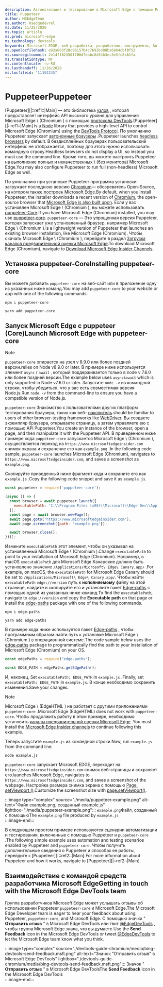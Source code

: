 ```yaml
---
description: Автоматизация и тестирование в Microsoft Edge с помощью Puppeteer
title: Puppeteer
author: MSEdgeTeam
ms.author: msedgedevrel
ms.date: 11/25/2020
ms.topic: article
ms.prod: microsoft-edge
ms.technology: devtools
keywords: Microsoft EDGE, веб-разработка, разработчик, инструменты, Автоматизация и тестирование
ms.openlocfilehash: e92a863f28c96157b4c7692bd88ba6884cbf8f52
ms.sourcegitcommit: 2e14ff82350f700d7eabc8d33b3ec3e5fc8c61fa
ms.translationtype: MT
ms.contentlocale: ru-RU
ms.lasthandoff: 11/26/2020
ms.locfileid: "11192235"
---
```

# <span data-ttu-id="0b395-104">Puppeteer</span><span class="sxs-lookup"><span data-stu-id="0b395-104">Puppeteer</span></span>  

<span data-ttu-id="0b395-105">[Puppeteer][|::ref1::|Main] — это библиотека [узлов][NodejsMain] , которая предоставляет интерфейс API высокого уровня для управления Microsoft Edge \ (Chromium \) с помощью [протокола DevTools][GithubChromedevtoolsProtocol].</span><span class="sxs-lookup"><span data-stu-id="0b395-105">[Puppeteer][|::ref1::|Main] is a [Node][NodejsMain] library that provides a high-level API to control Microsoft Edge \(Chromium\) using the [DevTools Protocol][GithubChromedevtoolsProtocol].</span></span>  <span data-ttu-id="0b395-106">По умолчанию Puppeteer запускает [автономные браузеры][WikiHeadlessBrowser] .</span><span class="sxs-lookup"><span data-stu-id="0b395-106">Puppeteer launches [headless browsers][WikiHeadlessBrowser] by default.</span></span>  <span data-ttu-id="0b395-107">В бездисплейных браузерах пользовательский интерфейс не отображается, поэтому для этого нужно использовать командную строку.</span><span class="sxs-lookup"><span data-stu-id="0b395-107">Headless browsers do not display a UI, so instead you must use the command line.</span></span>  <span data-ttu-id="0b395-108">Кроме того, вы можете настроить Puppeteer на выполнение полных и некачественных \ (без монитора) Microsoft Edge.</span><span class="sxs-lookup"><span data-stu-id="0b395-108">You may also configure Puppeteer to run full \(non-headless\) Microsoft Edge as well.</span></span>  

<span data-ttu-id="0b395-109">По умолчанию при установке Puppeteer программа установки загружает последнюю версию [Chromium][ChromiumHome]— обозреватель Open-Source, на котором [также построен Microsoft Edge][MicrosoftBlogsWindowsExperience20181206].</span><span class="sxs-lookup"><span data-stu-id="0b395-109">By default, when you install Puppeteer, the installer downloads a recent version of [Chromium][ChromiumHome], the open-source browser that [Microsoft Edge is also built upon][MicrosoftBlogsWindowsExperience20181206].</span></span>  <span data-ttu-id="0b395-110">Если у вас установлен Microsoft Edge \ (Chromium \), вы можете использовать [puppeteer-Core][PuppeteerApivscore].</span><span class="sxs-lookup"><span data-stu-id="0b395-110">If you have Microsoft Edge \(Chromium\) installed, you may use [puppeteer-core][PuppeteerApivscore].</span></span>  `puppeteer-core` <span data-ttu-id="0b395-111">— Это упрощенная версия Puppeteer, которая запускает уже установленный браузер, например Microsoft Edge \ (Chromium \).</span><span class="sxs-lookup"><span data-stu-id="0b395-111">is a lightweight version of Puppeteer that launches an existing browser installation, like Microsoft Edge \(Chromium\).</span></span>  <span data-ttu-id="0b395-112">Чтобы скачать Microsoft Edge \ (Chromium \), перейдите в раздел [Загрузка каналов предварительной оценки Microsoft Edge][MicrosoftedgeinsiderDownload].</span><span class="sxs-lookup"><span data-stu-id="0b395-112">To download Microsoft Edge \(Chromium\), navigate to [Download Microsoft Edge Insider Channels][MicrosoftedgeinsiderDownload].</span></span>  

## <span data-ttu-id="0b395-113">Установка puppeteer-Core</span><span class="sxs-lookup"><span data-stu-id="0b395-113">Installing puppeteer-core</span></span>  

<span data-ttu-id="0b395-114">Вы можете добавить `puppeteer-core` на веб-сайт или в приложение одну из указанных ниже команд.</span><span class="sxs-lookup"><span data-stu-id="0b395-114">You may add `puppeteer-core` to your website or app with one of the following commands.</span></span>  

```shell
npm i puppeteer-core
```  

```shell
yarn add puppeteer-core
```  

## <span data-ttu-id="0b395-115">Запуск Microsoft Edge с puppeteer (Core)</span><span class="sxs-lookup"><span data-stu-id="0b395-115">Launch Microsoft Edge with puppeteer-core</span></span>  

> [!NOTE]
> `puppeteer-core` <span data-ttu-id="0b395-116">опирается на узел v 8.9.0 или более поздней версии.</span><span class="sxs-lookup"><span data-stu-id="0b395-116">relies on Node v8.9.0 or later.</span></span>  <span data-ttu-id="0b395-117">В примере ниже используется элемент `async` / `await` , который поддерживается только в node v 7.6.0 или более поздней версии.</span><span class="sxs-lookup"><span data-stu-id="0b395-117">The example below uses `async`/`await` which is only supported in Node v7.6.0 or later.</span></span>  <span data-ttu-id="0b395-118">Запустите `node -v` из командной строки, чтобы убедиться, что у вас есть совместимая версия Node.js.</span><span class="sxs-lookup"><span data-stu-id="0b395-118">Run `node -v` from the command-line to ensure you have a compatible version of Node.js.</span></span>  

`puppeteer-core` <span data-ttu-id="0b395-119">Знакомство с пользователями других платформ тестирования браузера, таких как веб- [накопитель][WebDriverEdgehtmlMain].</span><span class="sxs-lookup"><span data-stu-id="0b395-119">should be familiar to users of other browser-testing frameworks like [WebDriver][WebDriverEdgehtmlMain].</span></span>  <span data-ttu-id="0b395-120">Вы создаете экземпляр браузера, открываете страницу, а затем управляете ею с помощью API Puppeteer.</span><span class="sxs-lookup"><span data-stu-id="0b395-120">You create an instance of the browser, open a page, and then manipulate it with the Puppeteer API.</span></span>  <span data-ttu-id="0b395-121">В приведенном ниже примере кода `puppeteer-core` запускается Microsoft Edge \ (Chromium \), осуществляется переход на `https://www.microsoftedgeinsider.com` снимок экрана и сохранение его как `example.png` .</span><span class="sxs-lookup"><span data-stu-id="0b395-121">In the following code sample, `puppeteer-core` launches Microsoft Edge \(Chromium\), navigates to `https://www.microsoftedgeinsider.com`, and saves a screenshot as `example.png`.</span></span>  

<span data-ttu-id="0b395-122">Скопируйте приведенный ниже фрагмент кода и сохраните его как `example.js` .</span><span class="sxs-lookup"><span data-stu-id="0b395-122">Copy the following code snippet and save it as `example.js`.</span></span>  

```javascript
const puppeteer = require('puppeteer-core');

(async () => {
  const browser = await puppeteer.launch({
    executablePath: 'C:\\Program Files (x86)\\Microsoft\\Edge Dev\\Application\\msedge.exe'
  });
  const page = await browser.newPage();
  await page.goto('https://www.microsoftedgeinsider.com');
  await page.screenshot({path: 'example.png'});

  await browser.close();
})();
```  

<span data-ttu-id="0b395-123">Измените `executablePath` этот элемент, чтобы он указывал на установленный Microsoft Edge \ (Chromium \).</span><span class="sxs-lookup"><span data-stu-id="0b395-123">Change `executablePath` to point to your installation of Microsoft Edge \(Chromium\).</span></span>  <span data-ttu-id="0b395-124">Например, в macOS `executablePath` для Microsoft Edge Канарские должно быть установлено значение `/Applications/Microsoft\ Edge\ Canary.app/` .</span><span class="sxs-lookup"><span data-stu-id="0b395-124">For example, on macOS, the `executablePath` for Microsoft Edge Canary should be set to `/Applications/Microsoft\ Edge\ Canary.app/`.</span></span>  <span data-ttu-id="0b395-125">Чтобы найти `executablePath` `edge://version` путь к **исполняемому** файлу на этой странице, найдите и скопируйте его и установите пакет [Edge-paths][npmEdgePaths] с помощью одной из указанных ниже команд.</span><span class="sxs-lookup"><span data-stu-id="0b395-125">To find the `executablePath`, navigate to `edge://version` and copy the **Executable path** on that page or install the [edge-paths][npmEdgePaths] package with one of the following commands.</span></span>  

```shell
npm i edge-paths
```  

```shell
yarn add edge-paths
```  
 
<span data-ttu-id="0b395-126">В примере кода ниже используется пакет [Edge-paths][npmEdgePaths] , чтобы программным образом найти путь к установке Microsoft Edge \ (Chromium \) в операционной системе.</span><span class="sxs-lookup"><span data-stu-id="0b395-126">The code sample below uses the [edge-paths][npmEdgePaths] package to programmatically find the path to your installation of Microsoft Edge \(Chromium\) on your OS.</span></span>

```javascript
const edgePaths = require("edge-paths");

const EDGE_PATH = edgePaths.getEdgePath();
```

<span data-ttu-id="0b395-127">И, наконец, Set `executablePath: EDGE_PATH` in `example.js` .</span><span class="sxs-lookup"><span data-stu-id="0b395-127">Finally, set `executablePath: EDGE_PATH` in `example.js`.</span></span>  <span data-ttu-id="0b395-128">В конце необходимо сохранить изменения.</span><span class="sxs-lookup"><span data-stu-id="0b395-128">Save your changes.</span></span>  

> [!NOTE]
> <span data-ttu-id="0b395-129">Microsoft Edge \ (EdgeHTML \) не работает с другими приложениями `puppeteer-core` .</span><span class="sxs-lookup"><span data-stu-id="0b395-129">Microsoft Edge \(EdgeHTML\) does not work with `puppeteer-core`.</span></span>  <span data-ttu-id="0b395-130">Чтобы продолжить работу в этом примере, необходимо установить [каналы предварительной оценки Microsoft Edge][MicrosoftedgeinsiderDownload] .</span><span class="sxs-lookup"><span data-stu-id="0b395-130">You must install the [Microsoft Edge Insider channels][MicrosoftedgeinsiderDownload] to continue following this example.</span></span>  

<span data-ttu-id="0b395-131">Теперь запустите `example.js` из командной строки.</span><span class="sxs-lookup"><span data-stu-id="0b395-131">Now, run `example.js` from the command line.</span></span>  

```shell
node example.js
```  

`puppeteer-core` <span data-ttu-id="0b395-132">запускает Microsoft EDGE, переходит на `https://www.microsoftedgeinsider.com` снимок веб-страницы и сохраняет его.</span><span class="sxs-lookup"><span data-stu-id="0b395-132">launches Microsoft Edge, navigates to `https://www.microsoftedgeinsider.com`, and saves a screenshot of the webpage.</span></span>  <span data-ttu-id="0b395-133">Настройка размера снимка экрана с помощью [Page. setViewport ()][PuppeteerApipagesetviewport].</span><span class="sxs-lookup"><span data-stu-id="0b395-133">Customize the screenshot size with [page.setViewport()][PuppeteerApipagesetviewport].</span></span>  

:::image type="complex" source="./media/puppeteer-example.png" alt-text="Файл example.png, созданный example.js" lightbox="./media/puppeteer-example.png":::
   <span data-ttu-id="0b395-135">`example.png`Файл, созданный с помощью</span><span class="sxs-lookup"><span data-stu-id="0b395-135">The `example.png` file produced by</span></span> `example.js`  
:::image-end:::  

<span data-ttu-id="0b395-136">В следующем простом примере используются сценарии автоматизации и тестирования, включенные с помощью Puppeteer и `puppeteer-core` .</span><span class="sxs-lookup"><span data-stu-id="0b395-136">The following simple example uses automation and testing scenarios enabled by Puppeteer and `puppeteer-core`.</span></span>  <span data-ttu-id="0b395-137">Чтобы получить дополнительные сведения о Puppeteer и способах ее работы, перейдите к [Puppeteer][|::ref2::|Main].</span><span class="sxs-lookup"><span data-stu-id="0b395-137">For more information about Puppeteer and how it works, navigate to [Puppeteer][|::ref2::|Main].</span></span>  

## <span data-ttu-id="0b395-138">Взаимодействие с командой средств разработчика Microsoft Edge</span><span class="sxs-lookup"><span data-stu-id="0b395-138">Getting in touch with the Microsoft Edge DevTools team</span></span>  

<span data-ttu-id="0b395-139">Группа разработчиков Microsoft Edge может услышать отзывы об использовании Puppeteer `puppeteer-core` и Microsoft Edge.</span><span class="sxs-lookup"><span data-stu-id="0b395-139">The Microsoft Edge Developer team is eager to hear your feedback about using Puppeteer, `puppeteer-core`, and Microsoft Edge.</span></span>  <span data-ttu-id="0b395-140">С помощью значка " **Отправить отзыв** " в Microsoft Edge DevTools или твит [@EdgeDevTools][TwitterIntentTweetEdgedevtools] , чтобы группа Microsoft Edge знала, что вы думаете.</span><span class="sxs-lookup"><span data-stu-id="0b395-140">Use the **Send Feedback** icon in the Microsoft Edge DevTools or tweet [@EdgeDevTools][TwitterIntentTweetEdgedevtools] to let the Microsoft Edge team know what you think.</span></span>  


:::image type="complex" source="./devtools-guide-chromium/media/bing-devtools-send-feedback.msft.png" alt-text="Значок "Отправить отзыв" в Microsoft Edge DevTools" lightbox="./devtools-guide-chromium/media/bing-devtools-send-feedback.msft.png":::
   <span data-ttu-id="0b395-142">Значок " **Отправить отзыв** " в Microsoft Edge DevTools</span><span class="sxs-lookup"><span data-stu-id="0b395-142">The **Send Feedback** icon in the Microsoft Edge DevTools</span></span>  
:::image-end:::  

<!--## See also  

*   [WebDriver (Chromium)][WebdriverChromiumMain]  
*   [WebDriver (EdgeHTML)][WebdriverEdgehtmlMain]  
*   [Chrome DevTools Protocol Viewer on GitHub][GithubChromedevtoolsProtocol]  
*   [Microsoft Edge:  Making the web better through more open source collaboration on Microsoft Experience Blog][MicrosoftBlogsWindowsExperience20181206]  
*   [Download Microsoft Edge Insider Channels][MicrosoftedgeinsiderDownload]  
*   [Chromium on The Chromium Projects][ChromiumHome]  
*   [Node.js][NodejsMain]  
*   [Puppeteer][PuppeteerMain]  
*   [puppeteer vs. puppeteer-core][PuppeteerApivscore]  
*   [page.setViewport() on Puppeteer][PuppeteerApipagesetviewport]  
*   [Headless browser on Wikipedia][WikiHeadlessBrowser]  -->  

<!-- links -->  

[WebdriverChromiumMain]: ./webdriver-chromium "[Chromium) | Документы Microsoft"  
[WebdriverEdgehtmlMain]: ./webdriver.md "[EdgeHTML) | Документы Microsoft"  

[GithubChromedevtoolsProtocol]: https://chromedevtools.github.io/devtools-protocol "Средство просмотра протоколов Chrome DevTools | GitHub"  

[MicrosoftBlogsWindowsExperience20181206]: https://blogs.windows.com/windowsexperience/2018/12/06/microsoft-edge-making-the-web-better-through-more-open-source-collaboration "Microsoft Edge: улучшение веб-сайта в более чем больше возможностей для совместной работы с открытым кодом | Блог Microsoft Experience"  

[MicrosoftedgeinsiderDownload]: https://www.microsoftedgeinsider.com/download "Скачайте каналы предварительной оценки Microsoft Edge"  

[ChromiumHome]: https://www.chromium.org/Home "Chromium | Проекты Chromium"  

[NodejsMain]: https://nodejs.org "Node.js"  

[npmEdgePaths]: https://www.npmjs.com/package/edge-paths "Пути к краям | NPM"  

[PuppeteerMain]: https://pptr.dev "Puppeteer"  
[PuppeteerApivscore]: https://pptr.dev/#?product=Puppeteer&version=v2.0.0&show=api-puppeteer-vs-puppeteer-core "puppeteer и puppeteer-Core | Puppeteer"  
[PuppeteerApipagesetviewport]: https://pptr.dev/#?product=Puppeteer&version=v2.0.0&show=api-pagesetviewportviewport "Page. setViewport (окно просмотра) | Puppeteer"  

[TwitterIntentTweetEdgedevtools]: https://twitter.com/intent/tweet?text=@EdgeDevTools "@EdgeDevTools-опубликовать твит | Контента"  

[WikiHeadlessBrowser]: https://en.wikipedia.org/wiki/Headless_browser "Автономный браузер | Википедии"  

